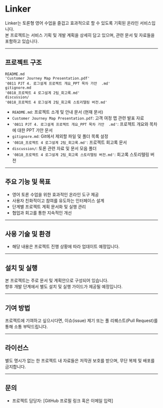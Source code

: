 # Linker

Linker는 토론형 영어 수업을 즐겁고 효과적으로 할 수 있도록 기획된 온라인 서비스입니다.  
본 프로젝트는 서비스 기획 및 개발 계획을 상세히 담고 있으며, 관련 문서 및 자료들을 포함하고 있습니다.

***

## 프로젝트 구조

```
README.md
'Customer Journey Map Presentation.pdf'
'0811 PJT 4. 로그설계 프로젝트 개요_PPT 목차 가안  .md'
gitignore.md
'0818_프로젝트 4 로그설계 2팀_회고록.md'
discussion/
'0818_프로젝트 4 로그설계 2팀_회고록 스토리텔링 버전.md'
```

- `README.md`: 프로젝트 소개 및 안내 문서 (현재 문서)
- `Customer Journey Map Presentation.pdf`: 고객 여정 맵 관련 발표 자료
- `'0811 PJT 4. 로그설계 프로젝트 개요_PPT 목차 가안  .md'`: 프로젝트 개요와 목차에 대한 PPT 가안 문서
- `gitignore.md`: Git에서 제외할 파일 및 폴더 목록 설정
- `'0818_프로젝트 4 로그설계 2팀_회고록.md'`: 프로젝트 회고록 문서
- `discussion/`: 토론 관련 자료 및 문서 모음 폴더
- `'0818_프로젝트 4 로그설계 2팀_회고록 스토리텔링 버전.md'`: 회고록 스토리텔링 버전

***

## 주요 기능 및 목표

- 영어 토론 수업을 위한 효과적인 온라인 도구 제공
- 사용자 친화적이고 참여를 유도하는 인터페이스 설계
- 단계별 프로젝트 계획 문서화 및 실행 관리
- 협업과 회고를 통한 지속적인 개선

***

## 사용 기술 및 환경

- 해당 내용은 프로젝트 진행 상황에 따라 업데이트 예정입니다.

***

## 설치 및 실행

본 프로젝트는 주로 문서 및 계획안으로 구성되어 있습니다.  
향후 개발 단계에서 별도 설치 및 실행 가이드가 제공될 예정입니다.

***

## 기여 방법

프로젝트에 기여하고 싶으시다면, 이슈(issue) 제기 또는 풀 리퀘스트(Pull Request)를 통해 소통 부탁드립니다.

***

## 라이선스

별도 명시가 없는 한 프로젝트 내 자료들은 저작권 보호를 받으며, 무단 복제 및 배포를 금지합니다.

***

## 문의

- 프로젝트 담당자: [GitHub 프로필 링크 혹은 이메일 입력]